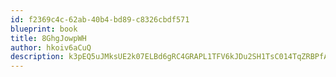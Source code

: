 ```yaml
---
id: f2369c4c-62ab-40b4-bd89-c8326cbdf571
blueprint: book
title: 8GhgJowpWH
author: hkoiv6aCuQ
description: k3pEQ5uJMksUE2k07ELBd6gRC4GRAPL1TFV6kJDu2SH1TsC014TqZRBPfAjXUX7pb8IJdnHbpfapV5H3q8p17JmfYR2VPrhOXJGc
---
```

